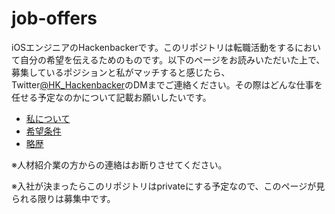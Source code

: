 # job-offers

iOSエンジニアのHackenbackerです。このリポジトリは転職活動をするにおいて自分の希望を伝えるためのものです。以下のページをお読みいただいた上で、募集しているポジションと私がマッチすると感じたら、Twitter[@HK_Hackenbacker](https://twitter.com/HK_Hackenbacker)のDMまでご連絡ください。その際はどんな仕事を任せる予定なのかについて記載お願いしたいです。

- [私について](https://github.com/hackenbacker/job-offers/blob/main/files/about_me.md)
- [希望条件](https://github.com/hackenbacker/job-offers/blob/main/files/preferred_conditions.md)
- [略歴](https://github.com/hackenbacker/job-offers/blob/main/files/work_experience.md)

※人材紹介業の方からの連絡はお断りさせてください。

※入社が決まったらこのリポジトリはprivateにする予定なので、このページが見られる限りは募集中です。